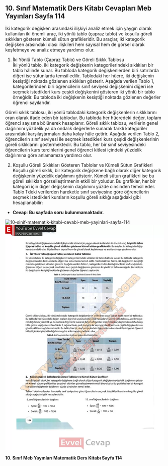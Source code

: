 ## 10. Sınıf Matematik Ders Kitabı Cevapları Meb Yayınları Sayfa 114

İki kategorik değişken arasındaki ilişkiyi analiz etmek için yaygın olarak kullanılan iki önemli araç, iki yönlü tablo (çapraz tablo) ve koşullu göreli sıklıkları gösteren kümeli sütun grafikleridir. Bu araçlar, iki kategorik değişken arasındaki olası ilişkileri hem sayısal hem de görsel olarak keşfetmeye ve analiz etmeye yardımcı olur.  
 1. İki Yönlü Tablo (Çapraz Tablo) ve Göreli Sıklık Tablosu  
 İki yönlü tablo, iki kategorik değişkenin kategorilerindeki sıklıkları bir tablo hâlinde sunar. Bu tabloda kategorik değişkenlerden biri satırlarda diğeri ise sütunlarda temsil edilir. Tablodaki her hücre, iki değişkenin kesiştiği noktada gözlenen sıklıkları gösterir. Aşağıda verilen Tablo 1, kategorilerinden biri öğrencilerin sınıf seviyesi değişkenini diğeri ise seçmek istedikleri kurs çeşidi değişkenini gösteren iki yönlü bir tablo örneğidir. Bu tabloda iki değişkenin kesiştiği noktada gözlenen değerler öğrenci sayılarıdır.

Göreli sıklık tablosu, iki yönlü tablodaki kategorik değişkenlerin sıklıklarını oran olarak ifade eden bir tablodur. Bu tabloda her hücredeki değer, toplam öğrenci sayısına bölünerek hesaplanır. Göreli sıklık tablosu, verilerin genel dağılımını yüzdelik ya da ondalık değerlerle sunarak farklı kategoriler arasındaki karşılaştırmaları daha kolay hâle getirir. Aşağıda verilen Tablo 2, öğrencilerin sınıf seviyesi ile seçmek istedikleri kurs çeşidi değişkenlerinin göreli sıklıklarını göstermektedir. Bu tablo, her bir sınıf seviyesindeki öğrencilerin kurs tercihlerini genel öğrenci kitlesi içindeki yüzdelik dağılımına göre anlamamıza yardımcı olur.

2. Koşullu Göreli Sıklıkları Gösteren Tablolar ve Kümeli Sütun Grafikleri  
 Koşullu göreli sıklık, bir kategorik değişkene bağlı olarak diğer kategorik değişkenin yüzdelik dağılımını gösterir. Kümeli sütun grafikleri ise bu göreli sıklıkları görselleştirmenin etkili bir yoludur. Bu grafikler, her bir kategori için diğer değişkenin dağılımını yüzde cinsinden temsil eder.  
 Tablo 1’deki verilerden hareketle sınıf seviyesine göre öğrencilerin seçmek istedikleri kursların koşullu göreli sıklığı aşağıdaki gibi hesaplanabilir:

* **Cevap**: **Bu sayfada soru bulunmamaktadır.**

![10-sinif-matematik-kitabi-cevabi-meb-yayinlari-sayfa-114]()![10-sinif-matematik-kitabi-cevabi-meb-yayinlari-sayfa-114](./image1.webp)

**10. Sınıf Meb Yayınları Matematik Ders Kitabı Sayfa 114**